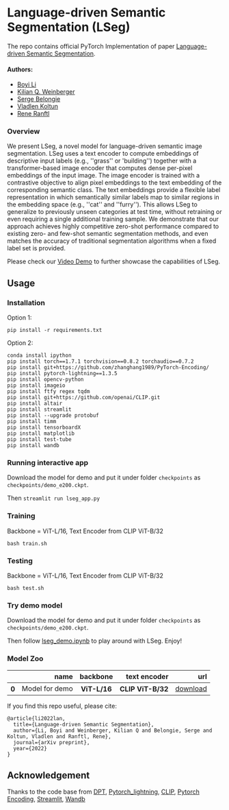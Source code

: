 # Language-driven Semantic Segmentation (LSeg)
The repo contains official PyTorch Implementation of paper [Language-driven Semantic Segmentation](). 

#### Authors: 
* [Boyi Li](https://sites.google.com/site/boyilics/home)
* [Kilian Q. Weinberger](http://kilian.cs.cornell.edu/index.html)
* [Serge Belongie](https://scholar.google.com/citations?user=ORr4XJYAAAAJ&hl=zh-CN)
* [Vladlen Koltun](http://vladlen.info/)
* [Rene Ranftl](https://scholar.google.at/citations?user=cwKg158AAAAJ&hl=de)


### Overview


We present LSeg, a novel model for language-driven semantic image segmentation. LSeg uses a text encoder to compute embeddings of descriptive input labels (e.g., ''grass'' or 'building'') together with a transformer-based image encoder that computes dense per-pixel embeddings of the input image. The image encoder is trained with a contrastive objective to align pixel embeddings to the text embedding of the corresponding semantic class. The text embeddings provide a flexible label representation in which semantically similar labels map to similar regions in the embedding space (e.g., ''cat'' and ''furry''). This allows LSeg to generalize to previously unseen categories at test time, without retraining or even requiring a single additional training sample. We demonstrate that our approach achieves highly competitive zero-shot performance compared to existing zero- and few-shot semantic segmentation methods, and even matches the accuracy of traditional segmentation algorithms when a fixed label set is provided. 

Please check our [Video Demo](https://www.youtube.com/watch?v=bmU75rsmv6s) to further showcase the capabilities of LSeg.

## Usage
### Installation
Option 1: 

``` pip install -r requirements.txt ```

Option 2: 
```
conda install ipython
pip install torch==1.7.1 torchvision==0.8.2 torchaudio==0.7.2
pip install git+https://github.com/zhanghang1989/PyTorch-Encoding/
pip install pytorch-lightning==1.3.5
pip install opencv-python
pip install imageio
pip install ftfy regex tqdm
pip install git+https://github.com/openai/CLIP.git
pip install altair
pip install streamlit
pip install --upgrade protobuf
pip install timm
pip install tensorboardX
pip install matplotlib
pip install test-tube
pip install wandb
```

### Running interactive app
Download the model for demo and put it under folder `checkpoints` as `checkpoints/demo_e200.ckpt`. 

Then ``` streamlit run lseg_app.py ```

### Training
Backbone = ViT-L/16, Text Encoder from CLIP ViT-B/32

``` bash train.sh ```

### Testing
Backbone = ViT-L/16, Text Encoder from CLIP ViT-B/32

``` bash test.sh ```


### Try demo model
Download the model for demo and put it under folder `checkpoints` as `checkpoints/demo_e200.ckpt`. 

Then follow [lseg_demo.ipynb](https://github.com/isl-org/lang-seg/blob/main/lseg_demo.ipynb) to play around with LSeg. Enjoy!

### Model Zoo
<table>
  <thead>
    <tr style="text-align: right;">
       <th></th>
      <th>name</th>
      <th>backbone</th>
      <th>text encoder</th>
      <th>url</th>
    </tr>
  </thead>
  <tbody>
    <tr>
       <th>0</th>
       <td>Model for demo</td>
      <th>ViT-L/16</th>
      <th>CLIP ViT-B/32</th>
      <td><a href="https://drive.google.com/file/d/1ayk6NXURI_vIPlym16f_RG3ffxBWHxvb/view?usp=sharing">download</a></td>
    </tr>
  </tbody>
</table>

If you find this repo useful, please cite:
```
@article{li2022lan,
  title={Language-driven Semantic Segmentation},
  author={Li, Boyi and Weinberger, Kilian Q and Belongie, Serge and Koltun, Vladlen and Ranftl, Rene},
  journal={arXiv preprint},
  year={2022}
}
```

## Acknowledgement
Thanks to the code base from [DPT](https://github.com/isl-org/DPT), [Pytorch_lightning](https://github.com/PyTorchLightning/pytorch-lightning), [CLIP](https://github.com/openai/CLIP), [Pytorch Encoding](https://github.com/zhanghang1989/PyTorch-Encoding), [Streamlit](https://streamlit.io/), [Wandb](https://wandb.ai/site)
